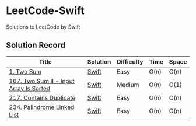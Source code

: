 # LeetCode-Swift
Solutions to LeetCode by Swift
## Solution Record

Title               | Solution           | Difficulty     | Time     |Space     |
--------------------|------------------|-----------------------|-----------------------|-----------------------|
[1. Two Sum](https://leetcode.com/problems/two-sum/description/) | [Swift](./LeetCode-Swift/LeetCode-Swift/1_TwoSum.swift)   | Easy   |O(n) | O(n)|
[167. Two Sum II - Input Array Is Sorted](https://leetcode.com/problems/two-sum-ii-input-array-is-sorted/description/) | [Swift](./LeetCode-Swift/LeetCode-Swift/167_TwoSumII_InputArrayIsSorted.swift)   | Medium   |O(n) | O(1)|
[217. Contains Duplicate](https://leetcode.com/problems/contains-duplicate/description/) | [Swift](./LeetCode-Swift/LeetCode-Swift/217_ContainsDuplicate.swift)   | Easy   |O(n) | O(n)|
[234. Palindrome Linked List](https://leetcode.com/problems/palindrome-linked-list/) |  [Swift](./LeetCode-Swift/LeetCode-Swift/234_PalindromeLinkedList.swift) | Easy | O(n) | O(n)|

